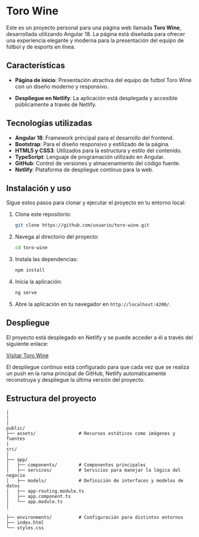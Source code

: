 # Toro Wine

Este es un proyecto personal para una página web llamada **Toro Wine**, desarrollada utilizando Angular 18. La página está diseñada para ofrecer una experiencia elegante y moderna para la presentación del equipo de fútbol y de esports en línea.

## Características

- **Página de inicio**: Presentación atractiva del equipo de futbol Toro Wine con un diseño moderno y responsivo.

- **Despliegue en Netlify**: La aplicación está desplegada y accesible públicamente a través de Netlify.

## Tecnologías utilizadas

- **Angular 18**: Framework principal para el desarrollo del frontend.
- **Bootstrap**: Para el diseño responsivo y estilizado de la página.
- **HTML5 y CSS3**: Utilizados para la estructura y estilo del contenido.
- **TypeScript**: Lenguaje de programación utilizado en Angular.
- **GitHub**: Control de versiones y almacenamiento del código fuente.
- **Netlify**: Plataforma de despliegue continuo para la web.

## Instalación y uso

Sigue estos pasos para clonar y ejecutar el proyecto en tu entorno local:

1. Clona este repositorio:
    ```bash
    git clone https://github.com/usuario/toro-wine.git
    ```

2. Navega al directorio del proyecto:
    ```bash
    cd toro-wine
    ```

3. Instala las dependencias:
    ```bash
    npm install
    ```

4. Inicia la aplicación:
    ```bash
    ng serve
    ```

5. Abre la aplicación en tu navegador en `http://localhost:4200/`.

## Despliegue

El proyecto está desplegado en Netlify y se puede acceder a él a través del siguiente enlace:

[Visitar Toro Wine](https://enlace-netlify.netlify.app)

El despliegue continuo está configurado para que cada vez que se realiza un push en la rama principal de GitHub, Netlify automáticamente reconstruya y despliegue la última versión del proyecto.

## Estructura del proyecto

```plaintext
|
|
|
public/
├── assets/                # Recursos estáticos como imágenes y fuentes
|                
src/
│
├── app/
│   ├── components/        # Componentes principales
│   ├── services/          # Servicios para manejar la lógica del negocio
│   ├── models/            # Definición de interfaces y modelos de datos
│   ├── app-routing.module.ts
│   ├── app.component.ts
│   └── app.module.ts
│

├── environments/          # Configuración para distintos entornos 
├── index.html
└── styles.css
